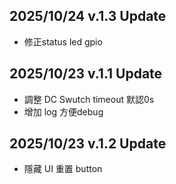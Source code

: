 ## 2025/10/24 v.1.3 Update
* 修正status led gpio
## 2025/10/23 v.1.1 Update
* 調整 DC Swutch timeout 默認0s
* 增加 log 方便debug
## 2025/10/23 v.1.2 Update
* 隱藏 UI 重置 button
